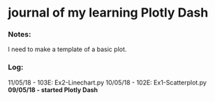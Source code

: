 # journal of my learning Plotly Dash

###  Notes:
I need to make a template of a basic plot.

### Log:
11/05/18 - 103E: Ex2-Linechart.py
10/05/18 - 102E: Ex1-Scatterplot.py
__09/05/18 - started Plotly Dash__
